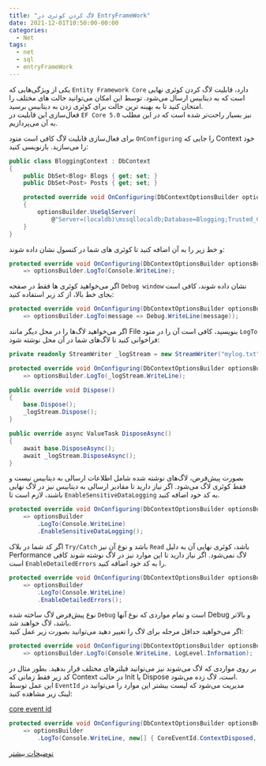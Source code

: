 ```yaml
---
title: "لاگ کردن کوئری در EntryFrameWork"
date: 2021-12-01T10:50:00-00:00
categories:
  - Net
tags:
  - net
  - sql
  - entryFrameWork
---
```


یکی از ویژگی‌هایی که `Entity Framework Core` دارد، قابلیت لاگ کردن کوئری نهایی است که به دیتابیس ارسال می‌شود. توسط این امکان می‌توانید حالت های مختلف را امتحان کنید تا به بهینه ترین حالت برای کوئری زدن به دیتابیس برسید.  
فعال‌سازی این قابلیت در `EF Core 5.0` نیز بسیار راحت‌تر شده است که در این مطلب به آن می‌پردازیم.  

برای فعال‌سازی قابلیت لاگ کافی است متود `OnConfiguring` را جایی که Context خود را می‌سازید. بازنویسی کنید:  

```c#
public class BloggingContext : DbContext
{
    public DbSet<Blog> Blogs { get; set; }
    public DbSet<Post> Posts { get; set; }

    protected override void OnConfiguring(DbContextOptionsBuilder optionsBuilder)
    {
        optionsBuilder.UseSqlServer(
            @"Server=(localdb)\mssqllocaldb;Database=Blogging;Trusted_Connection=True");
    }
}
```

و خط زیر را به آن اضافه کنید تا کوئری های شما در کنسول نشان داده شوند:  

```c#
protected override void OnConfiguring(DbContextOptionsBuilder optionsBuilder)
    => optionsBuilder.LogTo(Console.WriteLine);
```

اگر می‌خواهید کوئری ها فقط در صفحه `Debug window` نشان داده شوند، کافی است بجای خط بالا، از کد زیر استفاده کنید:  

```c#
protected override void OnConfiguring(DbContextOptionsBuilder optionsBuilder)
    => optionsBuilder.LogTo(message => Debug.WriteLine(message));
```

اگر می‌خواهید لاگ‌ها را در محل دیگر مانند File بنویسید، کافی است آن را در متود `LogTo` فراخوانی کنید تا لاگ‌های شما در آن محل نوشته شود:  

```c#
private readonly StreamWriter _logStream = new StreamWriter("mylog.txt", append: true);

protected override void OnConfiguring(DbContextOptionsBuilder optionsBuilder)
    => optionsBuilder.LogTo(_logStream.WriteLine);

public override void Dispose()
{
    base.Dispose();
    _logStream.Dispose();
}

public override async ValueTask DisposeAsync()
{
    await base.DisposeAsync();
    await _logStream.DisposeAsync();
}
```

بصورت پیش‌فرض، لاگ‌های نوشته شده شامل اطلاعات ارسالی به دیتابیس نیست و فقط کوئری لاگ می‌شود. اگر نیاز دارید تا مقادیر ارسالی به دیتابیس نیز در لاگ نهایی باشند، لازم است تا `EnableSensitiveDataLogging` به کد خود اضافه کنید.  

```c#
protected override void OnConfiguring(DbContextOptionsBuilder optionsBuilder)
    => optionsBuilder
        .LogTo(Console.WriteLine)
        .EnableSensitiveDataLogging();
```

اگر کد شما در بلاک `Try/Catch` باشد و نوع آن نیز `Read` باشد، کوئری نهایی آن به دلیل Performance لاگ نمی‌شود. اگر نیاز دارید تا این موارد نیز در لاگ نوشته شوند کافی است `EnableDetailedErrors` را به کد خود اضافه کنید.  

```c#
protected override void OnConfiguring(DbContextOptionsBuilder optionsBuilder)
    => optionsBuilder
        .LogTo(Console.WriteLine)
        .EnableDetailedErrors();
```

نوع پیش‌فرض لاگ ساخته شده `Debug` است و تمام مواردی که نوع آنها Debug و بالاتر باشد، لاگ خواهند شد.  
اگر می‌خواهید حداقل مرحله برای لاگ را تغییر دهید می‌توانید بصورت زیر عمل کنید:  

```c#
protected override void OnConfiguring(DbContextOptionsBuilder optionsBuilder)
    => optionsBuilder.LogTo(Console.WriteLine, LogLevel.Information);
```

بر روی مواردی که لاگ می‌شوند نیز می‌توانید فیلترهای مختلف قرار بدهید. بطور مثال در کد زیر فقط زمانی که Context در حالت Init یا Dispose است، لاگ زده می‌شود.  
این عمل توسط `EventId` مدیریت می‌شود که لیست بیشتر این موارد را می‌توانید در لینک زیر مشاهده کنید:  

[core event id](https://docs.microsoft.com/en-us/dotnet/api/microsoft.entityframeworkcore.diagnostics.coreeventid?view=efcore-5.0)  

```c#
protected override void OnConfiguring(DbContextOptionsBuilder optionsBuilder)
    => optionsBuilder
        .LogTo(Console.WriteLine, new[] { CoreEventId.ContextDisposed, CoreEventId.ContextInitialized });
```

[توضیحات بیشتر](https://docs.microsoft.com/en-us/ef/core/logging-events-diagnostics/simple-logging)
